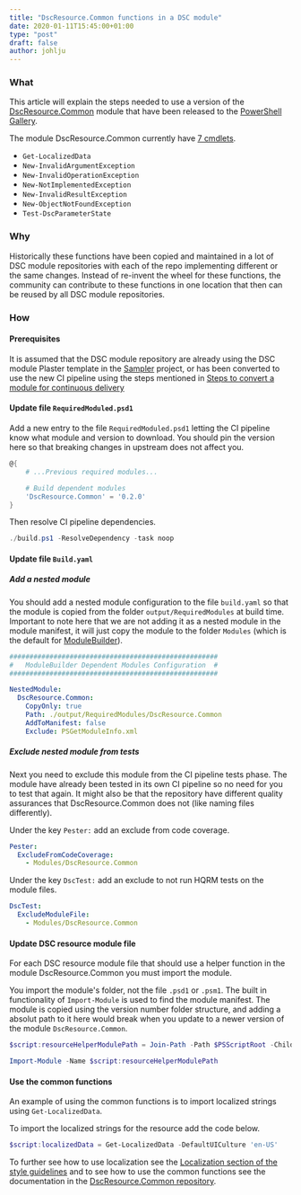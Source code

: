 ```yaml
---
title: "DscResource.Common functions in a DSC module"
date: 2020-01-11T15:45:00+01:00
type: "post"
draft: false
author: johlju
---
```


### What

This article will explain the steps needed to use a version of the
[DscResource.Common](https://github.com/dsccommunity/DscResource.Common)
module that have been released to the [PowerShell Gallery](https://www.powershellgallery.com/packages/DscResource.Common).

The module DscResource.Common currently have [7 cmdlets](https://github.com/dsccommunity/DscResource.Common#cmdlet).

- `Get-LocalizedData`
- `New-InvalidArgumentException`
- `New-InvalidOperationException`
- `New-NotImplementedException`
- `New-InvalidResultException`
- `New-ObjectNotFoundException`
- `Test-DscParameterState`

### Why

Historically these functions have been copied and maintained in a lot
of DSC module repositories with each of the repo implementing different
or the same changes. Instead of re-invent the wheel for these functions,
the community can contribute to these functions in one location that then
can be reused by all DSC module repositories.

### How

#### Prerequisites

It is assumed that the DSC module repository are already using
the DSC module Plaster template in the [Sampler](https://github.com/gaelcolas/Sampler)
project, or has been converted to use the new CI pipeline using the steps
mentioned in [Steps to convert a module for continuous delivery](/blog/convert-a-module-for-continuous-delivery/)

#### Update file `RequiredModuled.psd1`

Add a new entry to the file `RequiredModuled.psd1` letting the CI pipeline
know what module and version to download. You should pin the version here
so that breaking changes in upstream does not affect you.

```powershell
@{
    # ...Previous required modules...

    # Build dependent modules
    'DscResource.Common' = '0.2.0'
}
```

Then resolve CI pipeline dependencies.

```powershell
./build.ps1 -ResolveDependency -task noop
```

#### Update file `Build.yaml`

##### Add a nested module

You should add a nested module configuration to the file `build.yaml`
so that the module is copied from the folder `output/RequiredModules`
at build time. Important to note here that we are not adding it as a
nested module in the module manifest, it will just copy the module to
the folder `Modules` (which is the default for [ModuleBuilder](https://github.com/PoshCode/ModuleBuilder)).

```yaml
####################################################
#   ModuleBuilder Dependent Modules Configuration  #
####################################################

NestedModule:
  DscResource.Common:
    CopyOnly: true
    Path: ./output/RequiredModules/DscResource.Common
    AddToManifest: false
    Exclude: PSGetModuleInfo.xml
```

##### Exclude nested module from tests

Next you need to exclude this module from the CI pipeline tests phase.
The module have already been tested in its own CI pipeline so no need
for you to test that again. It might also be that the repository have
different quality assurances that DscResource.Common does not (like
naming files differently).

Under the key `Pester:` add an exclude from code coverage.

```yaml
Pester:
  ExcludeFromCodeCoverage:
    - Modules/DscResource.Common
```

Under the key `DscTest:` add an exclude to not run HQRM tests on the module
files.

```yaml
DscTest:
  ExcludeModuleFile:
    - Modules/DscResource.Common
```

#### Update DSC resource module file

For each DSC resource module file that should use a helper function in
the module DscResource.Common you must import the module.

You import the module's folder, not the file `.psd1` or `.psm1`.
The built in functionality of `Import-Module` is used to find the module
manifest. The module is copied using the version number folder
structure, and adding a absolut path to it here would break when you update
to a newer version of the module `DscResource.Common`.

```powershell
$script:resourceHelperModulePath = Join-Path -Path $PSScriptRoot -ChildPath '..\..\Modules\DscResource.Common'

Import-Module -Name $script:resourceHelperModulePath
```

#### Use the common functions

An example of using the common functions is to import localized strings
using `Get-LocalizedData`.

To import the localized strings for the resource add the code below.

```powershell
$script:localizedData = Get-LocalizedData -DefaultUICulture 'en-US'
```

To further see how to use localization see the
[Localization section of the style guidelines](/styleguidelines/localization/)
and to see how to use the common functions see the documentation in the
[DscResource.Common repository](https://github.com/dsccommunity/DscResource.Common).
